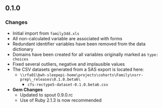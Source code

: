 ## 0.1.0

### Changes
- Initial import from `family3dd.xls`
- All non-calculated variable are associated with forms
- Redundant identifier variables have been removed from the data dictionary
- Domains have been created for all variables originally marked as `type: choices`
- Fixed several outliers, negative and implausible values
- The CSV datasets generated from a SAS export is located here:
  - `\\rfa01\bwh-sleepepi-home\projects\cohorts\Family\nsrr-prep\_releases\0.1.0.beta6\`
    - `cfs-rectype5-dataset-0.1.0.beta6.csv`
- **Gem Changes**
  - Updated to spout 0.9.0.rc
  - Use of Ruby 2.1.3 is now recommended
